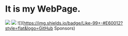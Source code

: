 # It is my WebPage.

![](https://img.shields.io/badge/GitHub-WuXiaoMuer-blue?style=flat&logo=github)
![](https://img.shields.io/badge/HTML-Five-blue?style=flat&logo=HTML5)
![](https://img.shields.io/badge/Like-99+-#E60012?style=flat&logo=GitHub Sponsors)
